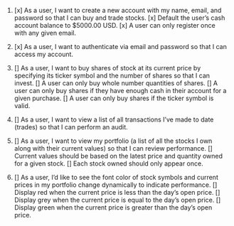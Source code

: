 1. [x] As a user, I want to create a new account with my name, email, and password so that I can buy and trade stocks.
       [x] Default the user’s cash account balance to \$5000.00 USD.
       [x] A user can only register once with any given email.

2. [x] As a user, I want to authenticate via email and password so that I can access my account.

3. [] As a user, I want to buy shares of stock at its current price by specifying its ticker symbol and the
   number of shares so that I can invest.
   [] A user can only buy whole number quantities of shares.
   [] A user can only buy shares if they have enough cash in their account for a given purchase.
   [] A user can only buy shares if the ticker symbol is valid.

4. [] As a user, I want to view a list of all transactions I’ve made to date (trades) so that I can perform an
   audit.

5. [] As a user, I want to view my portfolio (a list of all the stocks I own along with their current values) so that I can review performance.
   [] Current values should be based on the latest price and quantity owned for a given stock.
   [] Each stock owned should only appear once.

6. [] As a user, I’d like to see the font color of stock symbols and current prices in my portfolio change
   dynamically to indicate performance.
   [] Display red when the current price is less than the day’s open price.
   [] Display grey when the current price is equal to the day’s open price.
   [] Display green when the current price is greater than the day’s open price.
